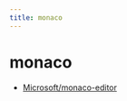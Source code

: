```yaml
---
title: monaco
---
```


# monaco

- [Microsoft/monaco-editor](https://github.com/Microsoft/monaco-editor)
